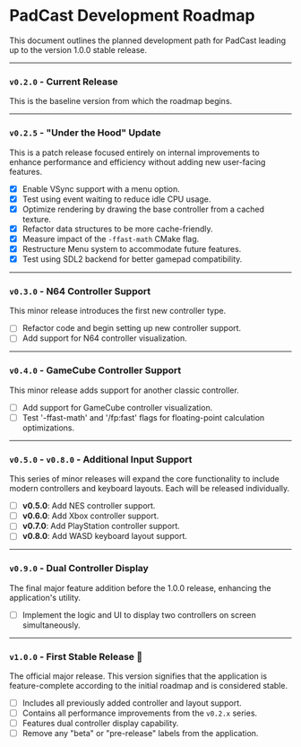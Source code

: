 # PadCast Development Roadmap

This document outlines the planned development path for PadCast leading up to the version 1.0.0 stable release.

---

### **`v0.2.0`** - Current Release

This is the baseline version from which the roadmap begins.

---

### **`v0.2.5`** - "Under the Hood" Update

This is a patch release focused entirely on internal improvements to enhance performance and efficiency without adding new user-facing features.

- [X] Enable VSync support with a menu option.
- [X] Test using event waiting to reduce idle CPU usage.
- [X] Optimize rendering by drawing the base controller from a cached texture.
- [X] Refactor data structures to be more cache-friendly.
- [X] Measure impact of the `-ffast-math` CMake flag.
- [X] Restructure Menu system to accommodate future features.
- [X] Test using SDL2 backend for better gamepad compatibility.

---

### **`v0.3.0`** - N64 Controller Support

This minor release introduces the first new controller type.

- [ ] Refactor code and begin setting up new controller support.
- [ ] Add support for N64 controller visualization.

---

### **`v0.4.0`** - GameCube Controller Support

This minor release adds support for another classic controller.

- [ ] Add support for GameCube controller visualization.
- [ ] Test '-ffast-math' and '/fp:fast' flags for floating-point calculation optimizations.

---

### **`v0.5.0`** - **`v0.8.0`** - Additional Input Support

This series of minor releases will expand the core functionality to include modern controllers and keyboard layouts. Each will be released individually.

- [ ] **v0.5.0**: Add NES controller support.
- [ ] **v0.6.0**: Add Xbox controller support.
- [ ] **v0.7.0**: Add PlayStation controller support.
- [ ] **v0.8.0**: Add WASD keyboard layout support.

---

### **`v0.9.0`** - Dual Controller Display

The final major feature addition before the 1.0.0 release, enhancing the application's utility.

- [ ] Implement the logic and UI to display two controllers on screen simultaneously.

---

### **`v1.0.0`** - First Stable Release 🚀

The official major release. This version signifies that the application is feature-complete according to the initial roadmap and is considered stable.

- [ ] Includes all previously added controller and layout support.
- [ ] Contains all performance improvements from the `v0.2.x` series.
- [ ] Features dual controller display capability.
- [ ] Remove any "beta" or "pre-release" labels from the application.
